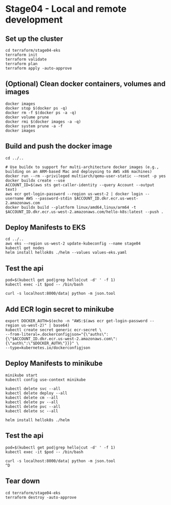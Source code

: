 # Stage04 - Local and remote development
## Set up the cluster
```
cd terraform/stage04-eks
terraform init
terraform validate
terraform plan
terraform apply -auto-approve
```

## (Optional) Clean docker containers, volumes and images
```
docker images
docker stop $(docker ps -q)
docker rm -f $(docker ps -a -q)
docker volume prune
docker rmi $(docker images -a -q)
docker system prune -a -f
docker images
```

## Build and push the docker image
```
cd ../..

# Use buildx to support for multi-architecture docker images (e.g., building on an ARM-based Mac and deployoing to AWS x86 machines)
docker run --rm --privileged multiarch/qemu-user-static --reset -p yes
docker buildx create --use
ACCOUNT_ID=$(aws sts get-caller-identity --query Account --output text)
aws ecr get-login-password --region us-west-2 | docker login --username AWS --password-stdin $ACCOUNT_ID.dkr.ecr.us-west-2.amazonaws.com
docker buildx build --platform linux/amd64,linux/arm64 -t $ACCOUNT_ID.dkr.ecr.us-west-2.amazonaws.com/hello-k8s:latest --push .
```

## Deploy Manifests to EKS
```
cd ../..
aws eks --region us-west-2 update-kubeconfig --name stage04
kubectl get nodes
helm install hellok8s ./helm --values values-eks.yaml
```

## Test the api
```
pod=$(kubectl get pod|grep hello|cut -d' ' -f 1)
kubectl exec -it $pod -- /bin/bash

curl -s localhost:8000/data| python -m json.tool
```

## Add ECR login secret to minikube
```
export DOCKER_AUTH=$(echo -n "AWS:$(aws ecr get-login-password --region us-west-2)" | base64)
kubectl create secret generic ecr-secret \
--from-literal=.dockerconfigjson="{\"auths\":{\"$ACCOUNT_ID.dkr.ecr.us-west-2.amazonaws.com\":{\"auth\":\"$DOCKER_AUTH\"}}}" \
--type=kubernetes.io/dockerconfigjson
```

## Deploy Manifests to minikube
```
minikube start
kubectl config use-context minikube

kubectl delete svc --all
kubectl delete deploy --all
kubectl delete cm --all
kubectl delete pv --all
kubectl delete pvc --all
kubectl delete sc --all

helm install hellok8s ./helm
```

## Test the api
```
pod=$(kubectl get pod|grep hello|cut -d' ' -f 1)
kubectl exec -it $pod -- /bin/bash

curl -s localhost:8000/data| python -m json.tool
^D
```

## Tear down
```
cd terraform/stage04-eks
terraform destroy -auto-approve
```


